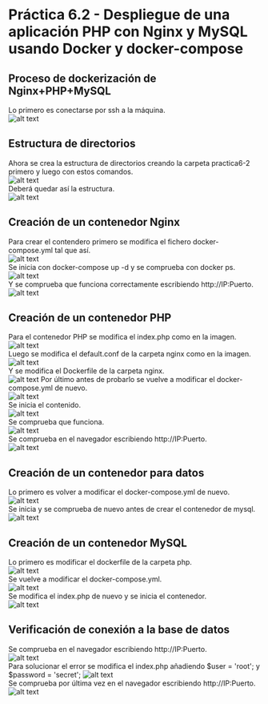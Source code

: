 # Práctica 6.2 - Despliegue de una aplicación PHP con Nginx y MySQL usando Docker y docker-compose

## Proceso de dockerización de Nginx+PHP+MySQL
Lo primero es conectarse por ssh a la máquina. <br>
![alt text](images5/image.png) <br>

## Estructura de directorios
Ahora se crea la estructura de directorios creando la carpeta practica6-2 primero y luego con estos comandos. <br>
![alt text](images5/image-1.png) <br>
Deberá quedar así la estructura. <br>
![alt text](images5/image-2.png) <br>

## Creación de un contenedor Nginx
Para crear el contendero primero se modifica el fichero docker-compose.yml tal que así. <br>
![alt text](images5/image-5.png) <br>
Se inicia con docker-compose up -d y se comprueba con docker ps. <br>
![alt text](images5/image-4.png) <br>
Y se comprueba que funciona correctamente escribiendo http://IP:Puerto. <br>
![alt text](images5/image-3.png) <br>

## Creación de un contenedor PHP
Para el contenedor PHP se modifica el index.php como en la imagen. <br>
![alt text](images5/image-6.png) <br>
Luego se modifica el default.conf de la carpeta nginx como en la imagen. <br>
![alt text](images5/image-7.png) <br>
Y se modifica el Dockerfile de la carpeta nginx. <br>
![alt text](images5/image-8.png)
Por último antes de probarlo se vuelve a modificar el docker-compose.yml de nuevo. <br>
![alt text](images5/image-9.png) <br>
Se inicia el contenido. <br>
![alt text](images5/image-10.png) <br>
Se comprueba que funciona. <br>
![alt text](images5/image-11.png) <br>
Se comprueba en el navegador escribiendo http://IP:Puerto. <br>
![alt text](images5/image-13.png) <br>

## Creación de un contenedor para datos
Lo primero es volver a modificar el docker-compose.yml de nuevo. <br>
![alt text](images5/image-14.png) <br>
Se inicia y se comprueba de nuevo antes de crear el contenedor de mysql. <br> 
![alt text](images5/image-15.png) <br>

## Creación de un contenedor MySQL
Lo primero es modificar el dockerfile de la carpeta php. <br>
![alt text](images5/image-16.png) <br>
Se vuelve a modificar el docker-compose.yml. <br>
![alt text](images5/image-17.png) <br>
Se modifica el index.php de nuevo y se inicia el contenedor. <br>
![alt text](images5/image-18.png) <br>

## Verificación de conexión a la base de datos
Se comprueba en el navegador escribiendo http://IP:Puerto. <br>
![alt text](images5/image-20.png) <br>
Para solucionar el error se modifica el index.php añadiendo $user = 'root'; y $password = 'secret';
![alt text](images5/image-22.png) <br>
Se comprueba por última vez en el navegador escribiendo http://IP:Puerto. <br>
![alt text](images5/image-21.png) <br>
